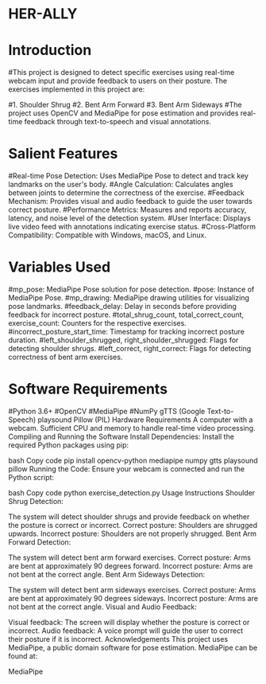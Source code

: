 # HER-ALLY

# Introduction
#This project is designed to detect specific exercises using real-time webcam input and provide feedback to users on their posture. The exercises implemented in this project are:

  #1. Shoulder Shrug
  #2. Bent Arm Forward
  #3. Bent Arm Sideways
#The project uses OpenCV and MediaPipe for pose estimation and provides real-time feedback through text-to-speech and visual annotations.

# Salient Features
#Real-time Pose Detection: Uses MediaPipe Pose to detect and track key landmarks on the user's body.
#Angle Calculation: Calculates angles between joints to determine the correctness of the exercise.
#Feedback Mechanism: Provides visual and audio feedback to guide the user towards correct posture.
#Performance Metrics: Measures and reports accuracy, latency, and noise level of the detection system.
#User Interface: Displays live video feed with annotations indicating exercise status.
#Cross-Platform Compatibility: Compatible with Windows, macOS, and Linux.

# Variables Used
#mp_pose: MediaPipe Pose solution for pose detection.
#pose: Instance of MediaPipe Pose.
#mp_drawing: MediaPipe drawing utilities for visualizing pose landmarks.
#feedback_delay: Delay in seconds before providing feedback for incorrect posture.
#total_shrug_count, total_correct_count, exercise_count: Counters for the respective exercises.
#incorrect_posture_start_time: Timestamp for tracking incorrect posture duration.
#left_shoulder_shrugged, right_shoulder_shrugged: Flags for detecting shoulder shrugs.
#left_correct, right_correct: Flags for detecting correctness of bent arm exercises.

# Software Requirements
#Python 3.6+
#OpenCV
#MediaPipe
#NumPy
gTTS (Google Text-to-Speech)
playsound
Pillow (PIL)
Hardware Requirements
A computer with a webcam.
Sufficient CPU and memory to handle real-time video processing.
Compiling and Running the Software
Install Dependencies:
Install the required Python packages using pip:

bash
Copy code
pip install opencv-python mediapipe numpy gtts playsound pillow
Running the Code:
Ensure your webcam is connected and run the Python script:

bash
Copy code
python exercise_detection.py
Usage Instructions
Shoulder Shrug Detection:

The system will detect shoulder shrugs and provide feedback on whether the posture is correct or incorrect.
Correct posture: Shoulders are shrugged upwards.
Incorrect posture: Shoulders are not properly shrugged.
Bent Arm Forward Detection:

The system will detect bent arm forward exercises.
Correct posture: Arms are bent at approximately 90 degrees forward.
Incorrect posture: Arms are not bent at the correct angle.
Bent Arm Sideways Detection:

The system will detect bent arm sideways exercises.
Correct posture: Arms are bent at approximately 90 degrees sideways.
Incorrect posture: Arms are not bent at the correct angle.
Visual and Audio Feedback:

Visual feedback: The screen will display whether the posture is correct or incorrect.
Audio feedback: A voice prompt will guide the user to correct their posture if it is incorrect.
Acknowledgements
This project uses MediaPipe, a public domain software for pose estimation. MediaPipe can be found at:

MediaPipe
